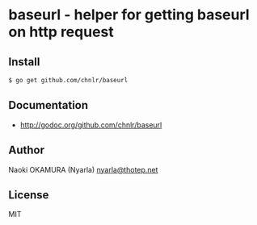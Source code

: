 baseurl - helper for getting baseurl on http request
====================================================

Install
-------

```bash
$ go get github.com/chnlr/baseurl
```

Documentation
-------------

  * <http://godoc.org/github.com/chnlr/baseurl>

Author
------

Naoki OKAMURA (Nyarla) <nyarla@thotep.net>

License
-------

MIT

